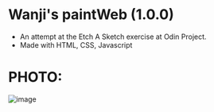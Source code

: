 # Wanji's paintWeb (1.0.0)
- An attempt at the Etch A Sketch exercise at Odin Project.
- Made with HTML, CSS, Javascript

# PHOTO:
![image](https://github.com/user-attachments/assets/1cc0d32b-ec43-4cef-8f28-c346c3e35ced)

